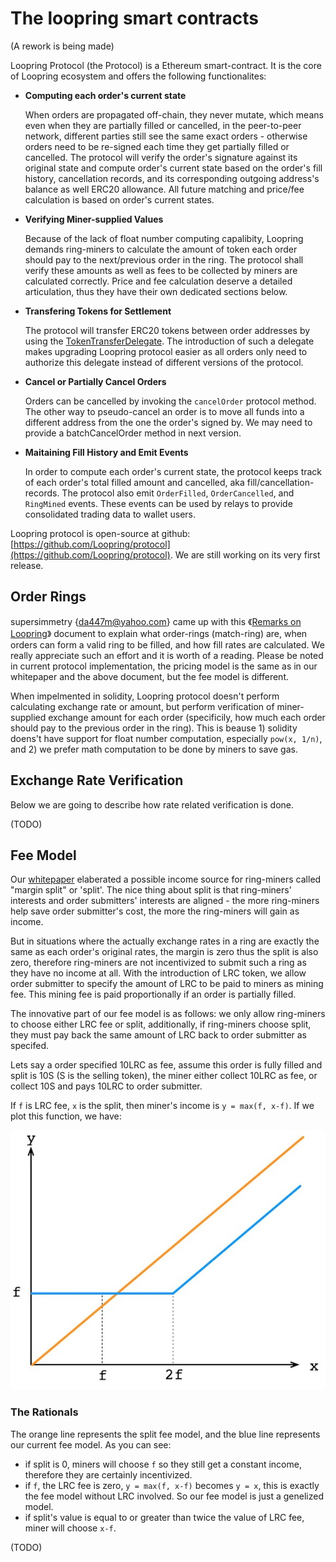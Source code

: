
# The loopring smart contracts
(A rework is being made)

Loopring Protocol (the Protocol) is a Ethereum smart-contract. It is the core of Loopring ecosystem and offers the following functionalites:

- **Computing each order's current state**

	When orders are propagated off-chain, they never mutate, which means even when they are partially filled or cancelled, in the peer-to-peer network, different parties still see the same exact orders - otherwise orders need to be re-signed each time they get partially filled or cancelled. The protocol will verify the order's signature against its original state and compute order's current state based on the order's fill history, cancellation records, and its corresponding outgoing address's balance as well ERC20 allowance. All future matching and price/fee calculation is based on order's current states.


- **Verifying Miner-supplied Values**

	Because of the lack of float number computing capalibity, Loopring demands ring-miners to calculate the amount of token each order should pay to the next/previous order in the ring. The protocol shall verify these amounts as well as fees to be collected by miners are calculated correctly. Price and fee calculation deserve a detailed articulation, thus they have their own dedicated sections below.

- **Transfering Tokens for Settlement**

	The protocol will transfer ERC20 tokens between order addresses by using the [TokenTransferDelegate](https://github.com/Loopring/protocol/blob/master/contracts/TokenTransferDelegate.sol). The introduction of such a delegate makes upgrading Loopring protocol easier as all orders only need to authorize this delegate instead of different versions of the protocol.

- **Cancel or Partially Cancel Orders**

	Orders can be cancelled by invoking the `cancelOrder` protocol method. The other way to pseudo-cancel an order is to move all funds into a different address from the one the order's signed by. We may need to provide a batchCancelOrder method in next version.

- **Maitaining Fill History and Emit Events**

	In order to compute each order's current state, the protocol keeps track of each order's total filled amount and cancelled, aka fill/cancellation-records. The protocol also emit `OrderFilled`, `OrderCancelled`, and `RingMined` events. These events can be used by relays to provide consolidated trading data to wallet users.

Loopring protocol is open-source at github: [https://github.com/Loopring/protocol](https://github.com/Loopring/protocol). We are still working on its very first release.

## Order Rings

supersimmetry {[da447m@yahoo.com](mailto:da447m@yahoo.com)} came up with this 《[Remarks on Loopring](pdf/supersimmetry-loopring-remark.pdf)》 document to explain what order-rings (match-ring) are, when orders can form a valid ring to be filled, and how fill rates are calculated. We really appreciate such an effort and it is worth of a reading. Please be noted in current protocol implementation, the pricing model is the same as in our whitepaper and the above document, but the fee model is different.

When impelmented in solidity, Loopring protocol doesn't perform calculating exchange rate or amount, but perform verification of miner-supplied exchange amount for each order (specificily, how much each order should pay to the previous order in the ring). This is beause 1) solidity doens't have support for float number computation, especially `pow(x, 1/n)`, and 2) we prefer math computation to be done by miners to save gas.


## Exchange Rate Verification
Below we are going to describe how rate related verification is done.

(TODO)

## Fee Model

Our [whitepaper](https://github.com/Loopring/whitepaper/raw/master/en_whitepaper.pdf) elaberated a possible income source for ring-miners called "margin split" or 'split'. The nice thing about split is that ring-miners' interests and order submitters' interests are aligned - the more ring-miners help save order submitter's cost, the more the ring-miners will gain as income.

But in situations where the actually exchange rates in a ring are exactly the same as each order's original rates, the margin is zero thus the split is also zero, therefore ring-miners are not incentivized to submit such a ring as they have no income at all. With the introduction of LRC token, we allow order submitter to specify the amount of LRC to be paid to miners as mining fee. This mining fee is paid proportionally if an order is partially filled.

The innovative part of our fee model is as follows: we only allow ring-miners to choose either LRC fee or split, additionally, if ring-miners choose split, they must pay back the same amount of LRC back to order submitter as specifed.

Lets say a order specified 10LRC as fee, assume this order is fully filled and split is 10S (S is the selling token), the miner either collect 10LRC as fee, or collect 10S and pays 10LRC to order submitter.

If `f` is LRC fee, `x` is the split, then miner's income is `y = max(f, x-f)`. If we plot this function, we have:

![](img/fee-model.jpg)
### The Rationals

The orange line represents the split fee model, and the blue line represents our current fee model. As you can see:

- if split is 0, miners will choose `f` so they still get a constant income, therefore they are certainly incentivized.
- if `f`, the LRC fee is zero, `y = max(f, x-f)` becomes `y = x`, this is exactly the fee model without LRC involved. So our fee model is just a genelized model.
- if split's value is equal to or greater than twice the value of LRC fee, miner will choose `x-f`.

(TODO)

